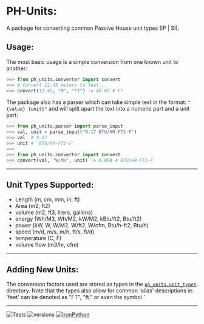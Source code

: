 # PH-Units:
A package for converting common Passive House unit types (IP | SI).

## Usage:
The most basic usage is a simple conversion from one known unit to another:
```python
>>> from ph_units.converter import convert
>>> # Convert 12.45 meters to feet...
>>> convert(12.45, "M", "FT") -> 40.85 # FT
```


The package also has a parser which can take simple text in the format: `"{value} {unit}"` and will split apart the text into a numeric part and a unit part:
```python
>>> from ph_units.parser import parse_input
>>> val, unit = parse_input("0.17 BTU/HR-FT2-F")
>>> val  # 0.17
>>> unit # 'BTU/HR-FT2-F'
>>> 
>>> from ph_units.converter import convert
>>> convert(val, "W/MK", unit) -> 0.098 # BTU/HR-FT2-F
```

- - -
## Unit Types Supported:
* Length (m, cm, mm, in, ft)
* Area (m2, ft2)
* volume (m2, ft3, liters, gallons)
* energy (Wh/M3, Wh/M2, kW/M2, kBtu/ft2, Btu/ft2)
* power (kW, W, W/M2, W/ft2, W/cfm, Btu/h-ft2, Btu/h)
* speed (m/d, m/s, m/h, ft/s, ft/d)
* temperature (C, F)
* volume flow (m3/hr, cfm)

 - - -
 ## Adding New Units:
 The conversion factors used are stored as types in the [`ph_units.unit_types`](https://github.com/PH-Tools/PH_units/tree/main/ph_units/unit_types) directory. Note that the types also allow for common 'alias' descriptions ie: 'feet' can be denoted as "FT", "ft." or even the symbol '

- - - 
![Tests](https://github.com/PH-Tools/PHX/actions/workflows/ci.yaml/badge.svg )
![versions](https://img.shields.io/pypi/pyversions/pybadges.svg)
[![IronPython](https://img.shields.io/badge/ironpython-2.7-red.svg)](https://github.com/IronLanguages/ironpython2/releases/tag/ipy-2.7.8/)